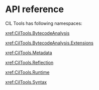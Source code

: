 # API reference

CIL Tools has following namespaces:

<xref:CilTools.BytecodeAnalysis>

<xref:CilTools.BytecodeAnalysis.Extensions>

<xref:CilTools.Metadata>

<xref:CilTools.Reflection>

<xref:CilTools.Runtime>

<xref:CilTools.Syntax>
